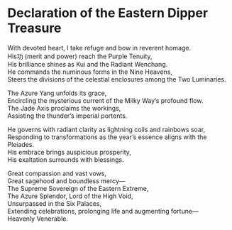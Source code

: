 # Declaration of the Eastern Dipper Treasure

With devoted heart, I take refuge and bow in reverent homage.  
His功 (merit and power) reach the Purple Tenuity,  
His brilliance shines as Kui and the Radiant Wenchang.  
He commands the numinous forms in the Nine Heavens,  
Steers the divisions of the celestial enclosures among the Two Luminaries.  

The Azure Yang unfolds its grace,  
Encircling the mysterious current of the Milky Way’s profound flow.  
The Jade Axis proclaims the workings,  
Assisting the thunder’s imperial portents.  

He governs with radiant clarity as lightning coils and rainbows soar,  
Responding to transformations as the year’s essence aligns with the Pleiades.  
His embrace brings auspicious prosperity,  
His exaltation surrounds with blessings.  

Great compassion and vast vows,  
Great sagehood and boundless mercy—  
The Supreme Sovereign of the Eastern Extreme,  
The Azure Splendor, Lord of the High Void,  
Unsurpassed in the Six Palaces,  
Extending celebrations, prolonging life and augmenting fortune—  
Heavenly Venerable.
